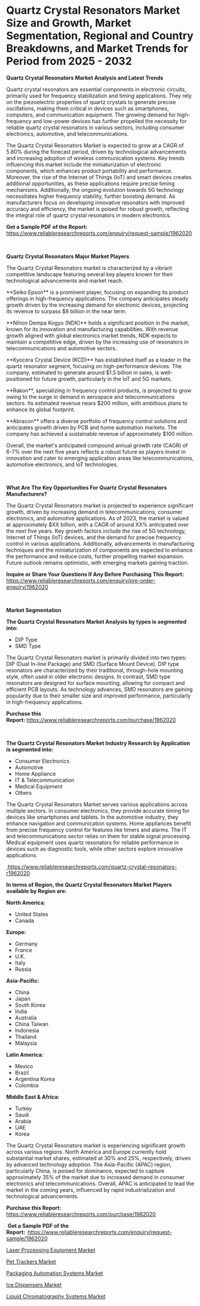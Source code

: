 <p><h1>Quartz Crystal Resonators Market Size and Growth, Market Segmentation, Regional and Country Breakdowns, and Market Trends for Period from 2025 -  2032</h1></p><p><strong>Quartz Crystal Resonators Market Analysis and Latest Trends</strong></p>
<p><p>Quartz crystal resonators are essential components in electronic circuits, primarily used for frequency stabilization and timing applications. They rely on the piezoelectric properties of quartz crystals to generate precise oscillations, making them critical in devices such as smartphones, computers, and communication equipment. The growing demand for high-frequency and low-power devices has further propelled the necessity for reliable quartz crystal resonators in various sectors, including consumer electronics, automotive, and telecommunications.</p><p>The Quartz Crystal Resonators Market is expected to grow at a CAGR of 5.80% during the forecast period, driven by technological advancements and increasing adoption of wireless communication systems. Key trends influencing this market include the miniaturization of electronic components, which enhances product portability and performance. Moreover, the rise of the Internet of Things (IoT) and smart devices creates additional opportunities, as these applications require precise timing mechanisms. Additionally, the ongoing evolution towards 5G technology necessitates higher frequency stability, further boosting demand. As manufacturers focus on developing innovative resonators with improved accuracy and efficiency, the market is poised for robust growth, reflecting the integral role of quartz crystal resonators in modern electronics.</p></p>
<p><strong>Get a Sample PDF of the Report:&nbsp;</strong> <a href="https://www.reliableresearchreports.com/enquiry/request-sample/1962020?utm_campaign=38&utm_medium=2&utm_source=Github&utm_content=ia&utm_term=16022025&utm_id=quartz-crystal-resonators">https://www.reliableresearchreports.com/enquiry/request-sample/1962020</a></p>
<p>&nbsp;</p>
<p><strong>Quartz Crystal Resonators Major Market Players</strong></p>
<p><p>The Quartz Crystal Resonators market is characterized by a vibrant competitive landscape featuring several key players known for their technological advancements and market reach.</p><p>**Seiko Epson** is a prominent player, focusing on expanding its product offerings in high-frequency applications. The company anticipates steady growth driven by the increasing demand for electronic devices, projecting its revenue to surpass $8 billion in the near term.</p><p>**Nihon Dempa Kogyo (NDK)** holds a significant position in the market, known for its innovation and manufacturing capabilities. With revenue growth aligned with global electronics market trends, NDK expects to maintain a competitive edge, driven by the increasing use of resonators in telecommunications and automotive sectors.</p><p>**Kyocera Crystal Device (KCD)** has established itself as a leader in the quartz resonator segment, focusing on high-performance devices. The company, estimated to generate around $1.5 billion in sales, is well-positioned for future growth, particularly in the IoT and 5G markets.</p><p>**Rakon**, specializing in frequency control products, is projected to grow owing to the surge in demand in aerospace and telecommunications sectors. Its estimated revenue nears $200 million, with ambitious plans to enhance its global footprint.</p><p>**Abracon** offers a diverse portfolio of frequency control solutions and anticipates growth driven by PCB and home automation markets. The company has achieved a sustainable revenue of approximately $100 million.</p><p>Overall, the market's anticipated compound annual growth rate (CAGR) of 6-7% over the next five years reflects a robust future as players invest in innovation and cater to emerging application areas like telecommunications, automotive electronics, and IoT technologies.</p></p>
<p>&nbsp;</p>
<p><strong>What Are The Key Opportunities For Quartz Crystal Resonators Manufacturers?</strong></p>
<p><p>The Quartz Crystal Resonators market is projected to experience significant growth, driven by increasing demand in telecommunications, consumer electronics, and automotive applications. As of 2023, the market is valued at approximately $XX billion, with a CAGR of around XX% anticipated over the next five years. Key growth factors include the rise of 5G technology, Internet of Things (IoT) devices, and the demand for precise frequency control in various applications. Additionally, advancements in manufacturing techniques and the miniaturization of components are expected to enhance the performance and reduce costs, further propelling market expansion. Future outlook remains optimistic, with emerging markets gaining traction.</p></p>
<p><strong>Inquire or Share Your Questions If Any Before Purchasing This Report:</strong> <a href="https://www.reliableresearchreports.com/enquiry/pre-order-enquiry/1962020?utm_campaign=38&utm_medium=2&utm_source=Github&utm_content=ia&utm_term=16022025&utm_id=quartz-crystal-resonators">https://www.reliableresearchreports.com/enquiry/pre-order-enquiry/1962020</a></p>
<p>&nbsp;</p>
<p><strong>Market Segmentation</strong></p>
<p><strong>The Quartz Crystal Resonators Market Analysis by types is segmented into:</strong></p>
<p><ul><li>DIP Type</li><li>SMD Type</li></ul></p>
<p><p>The Quartz Crystal Resonators market is primarily divided into two types: DIP (Dual In-line Package) and SMD (Surface Mount Device). DIP type resonators are characterized by their traditional, through-hole mounting style, often used in older electronic designs. In contrast, SMD type resonators are designed for surface mounting, allowing for compact and efficient PCB layouts. As technology advances, SMD resonators are gaining popularity due to their smaller size and improved performance, particularly in high-frequency applications.</p></p>
<p><strong>Purchase this Report:&nbsp;</strong><a href="https://www.reliableresearchreports.com/purchase/1962020?utm_campaign=38&utm_medium=2&utm_source=Github&utm_content=ia&utm_term=16022025&utm_id=quartz-crystal-resonators">https://www.reliableresearchreports.com/purchase/1962020</a></p>
<p>&nbsp;</p>
<p><strong>The Quartz Crystal Resonators Market Industry Research by Application is segmented into:</strong></p>
<p><ul><li>Consumer Electronics</li><li>Automotive</li><li>Home Appliance</li><li>IT & Telecommunication</li><li>Medical Equipment</li><li>Others</li></ul></p>
<p><p>The Quartz Crystal Resonators Market serves various applications across multiple sectors. In consumer electronics, they provide accurate timing for devices like smartphones and tablets. In the automotive industry, they enhance navigation and communication systems. Home appliances benefit from precise frequency control for features like timers and alarms. The IT and telecommunications sector relies on them for stable signal processing. Medical equipment uses quartz resonators for reliable performance in devices such as diagnostic tools, while other sectors explore innovative applications.</p></p>
<p><a href="https://www.reliableresearchreports.com/quartz-crystal-resonators-r1962020?utm_campaign=38&utm_medium=2&utm_source=Github&utm_content=ia&utm_term=16022025&utm_id=quartz-crystal-resonators">&nbsp;https://www.reliableresearchreports.com/quartz-crystal-resonators-r1962020</a></p>
<p><strong>In terms of Region, the Quartz Crystal Resonators Market Players available by Region are:</strong></p>
<p>
    <p> <strong> North America: </strong>
        <ul>
            <li>United States</li>
            <li>Canada</li>
        </ul>
        </p> 
    <p> <strong> Europe: </strong>
        <ul>
            <li>Germany</li>
            <li>France</li>
            <li>U.K.</li>
            <li>Italy</li>
            <li>Russia</li>
        </ul>
        </p> 
    <p> <strong> Asia-Pacific: </strong>
        <ul>
            <li>China</li>
            <li>Japan</li>
            <li>South Korea</li>
            <li>India</li>
            <li>Australia</li>
            <li>China Taiwan</li>
            <li>Indonesia</li>
            <li>Thailand</li>
            <li>Malaysia</li>
        </ul>
        </p> 
    <p> <strong> Latin America: </strong>
        <ul>
            <li>Mexico</li>
            <li>Brazil</li>
            <li>Argentina Korea</li>
            <li>Colombia</li>
        </ul>
        </p> 
    <p> <strong> Middle East & Africa: </strong>
        <ul>
            <li>Turkey</li>
            <li>Saudi</li>
            <li>Arabia</li>
            <li>UAE</li>
            <li>Korea</li>
        </ul>
    </p>
    </p>
<p><p>The Quartz Crystal Resonators market is experiencing significant growth across various regions. North America and Europe currently hold substantial market shares, estimated at 30% and 25%, respectively, driven by advanced technology adoption. The Asia-Pacific (APAC) region, particularly China, is poised for dominance, expected to capture approximately 35% of the market due to increased demand in consumer electronics and telecommunications. Overall, APAC is anticipated to lead the market in the coming years, influenced by rapid industrialization and technological advancements.</p></p>
<p><strong>Purchase this Report: </strong><a href="https://www.reliableresearchreports.com/purchase/1962020?utm_campaign=38&utm_medium=2&utm_source=Github&utm_content=ia&utm_term=16022025&utm_id=quartz-crystal-resonators">https://www.reliableresearchreports.com/purchase/1962020</a></p>
<p>&nbsp;<strong>Get a Sample PDF of the Report:&nbsp;&nbsp;</strong><a href="https://www.reliableresearchreports.com/enquiry/request-sample/1962020?utm_campaign=38&utm_medium=2&utm_source=Github&utm_content=ia&utm_term=16022025&utm_id=quartz-crystal-resonators">https://www.reliableresearchreports.com/enquiry/request-sample/1962020</a></p>
<p><strong></strong></p>
<p><p><a href="https://github.com/duscarajlha/Market-Research-Report-List-1/blob/main/laser-processing-equipment-market.md?utm_campaign=38&utm_medium=2&utm_source=Github&utm_content=ia&utm_term=16022025&utm_id=quartz-crystal-resonators">Laser Processing Equipment Market</a></p><p><a href="https://github.com/tsiteymargat/Market-Research-Report-List-1/blob/main/pet-trackers-market.md?utm_campaign=38&utm_medium=2&utm_source=Github&utm_content=ia&utm_term=16022025&utm_id=quartz-crystal-resonators">Pet Trackers Market</a></p><p><a href="https://github.com/boluluhabeel/Market-Research-Report-List-1/blob/main/packaging-automation-systems-market.md?utm_campaign=38&utm_medium=2&utm_source=Github&utm_content=ia&utm_term=16022025&utm_id=quartz-crystal-resonators">Packaging Automation Systems Market</a></p><p><a href="https://github.com/zurubting/Market-Research-Report-List-1/blob/main/ice-dispensers-market.md?utm_campaign=38&utm_medium=2&utm_source=Github&utm_content=ia&utm_term=16022025&utm_id=quartz-crystal-resonators">Ice Dispensers Market</a></p><p><a href="https://github.com/ariyilmelzar/Market-Research-Report-List-1/blob/main/liquid-chromatography-systems-market.md?utm_campaign=38&utm_medium=2&utm_source=Github&utm_content=ia&utm_term=16022025&utm_id=quartz-crystal-resonators">Liquid Chromatography Systems Market</a></p></p>